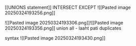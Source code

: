[[UNIONS statement]]
INTERSECT
EXCEPT
![[Pasted image 20250324193256.png]]

![[Pasted image 20250324193306.png]]![[Pasted image 20250324193356.png]]
union all - laaht pati duplicates

syntax
![[Pasted image 20250324193430.png]]